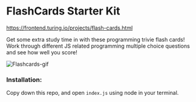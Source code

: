 # FlashCards Starter Kit

https://frontend.turing.io/projects/flash-cards.html

Get some extra study time in with these programming trivie flash cards! Work through different JS related programming multiple choice questions and see how well you score!

![Flashcards-gif](https://user-images.githubusercontent.com/68252181/95529556-7060c080-0998-11eb-9f90-a8dc8f7b259a.gif)

### Installation:

Copy down this repo, and open `index.js` using node in your terminal. 
